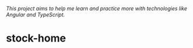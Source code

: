  *This project aims to help me learn and practice more with technologies like Angular and TypeScript.*

# stock-home

